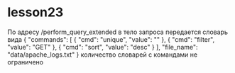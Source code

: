 # lesson23
По адресу /perform_query_extended в тело запроса передается словарь вида
{
    "commands": [
        {
            "cmd": "unique",
            "value": ""
        },
        {
            "cmd": "filter",
            "value": "GET"
        },
        {
            "cmd": "sort",
            "value": "desc"
        }
    ],
    "file_name": "data/apache_logs.txt"
}
количество словарей с командами не ограничено

